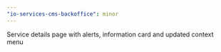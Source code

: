 ```yaml
---
"io-services-cms-backoffice": minor
---
```


Service details page with alerts, information card and updated context menu
